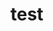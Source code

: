 # test
























































































































